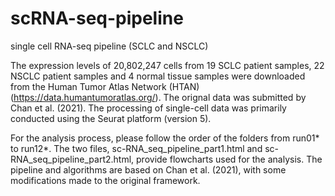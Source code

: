 # scRNA-seq-pipeline
single cell RNA-seq pipeline (SCLC and NSCLC)

The expression levels of 20,802,247 cells from 19 SCLC patient samples, 22 NSCLC patient samples and 4 normal tissue samples were downloaded from the Human Tumor Atlas Network (HTAN) (https://data.humantumoratlas.org/). The orignal data was submitted by Chan et al. (2021). The processing of single-cell data was primarily conducted using the Seurat platform (version 5).

For the analysis process, please follow the order of the folders from run01* to run12*. The two files, sc-RNA_seq_pipeline_part1.html and sc-RNA_seq_pipeline_part2.html, provide flowcharts used for the analysis. The pipeline and algorithms are based on Chan et al. (2021), with some modifications made to the original framework.

